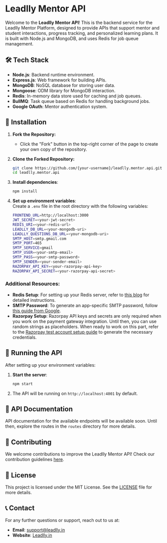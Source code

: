 # Leadlly Mentor API

Welcome to the **Leadlly Mentor API**! This is the backend service for the Leadlly Mentor Platform, designed to provide APIs that support mentor and student interactions, progress tracking, and personalized learning plans. It is built with Node.js and MongoDB, and uses Redis for job queue management.

## 🛠️ Tech Stack

- **Node.js**: Backend runtime environment.
- **Express.js**: Web framework for building APIs.
- **MongoDB**: NoSQL database for storing user data.
- **Mongoose**: ODM library for MongoDB interaction.
- **Redis**: In-memory data store used for caching and job queues.
- **BullMQ**: Task queue based on Redis for handling background jobs.
- **Google OAuth**: Mentor authentication system.

## 🚀 Installation

1. **Fork the Repository:**
   - Click the "Fork" button in the top-right corner of the page to create your own copy of the repository.

2. **Clone the Forked Repository:**
   ```bash
   git clone https://github.com/{your-username}/leadlly.mentor.api.git
   cd leadlly.mentor.api
   ```

3. **Install dependencies**:
    ```bash
    npm install
    ```

4. **Set up environment variables**:  
    Create a `.env` file in the root directory with the following variables:
    
    ```bash
    FRONTEND_URL=http://localhost:3000
    JWT_SECRET=<your-jwt-secret>
    REDIS_URI=<your-redis-url>
    LEADLLY_DB_URL=<your-mongodb-uri>
    LEADLLY_QUESTIONS_DB_URL=<your-mongodb-uri>
    SMTP_HOST=smtp.gmail.com
    SMTP_PORT=465
    SMTP_SERVICE=gmail
    SMTP_USER=<your-smtp-email>
    SMTP_PASS=<your-smtp-password>
    SMTP_SENDER=<your-sender-email>
    RAZORPAY_API_KEY=<your-razorpay-api-key>
    RAZORPAY_API_SECRET=<your-razorpay-api-secret>
    ```

### Additional Resources:
- **Redis Setup**: For setting up your Redis server, refer to [this blog](#) for detailed instructions.
- **SMTP Password**: To generate an app-specific SMTP password, follow [this guide from Google](https://knowledge.workspace.google.com/kb/how-to-create-app-passwords-000009237).
- **Razorpay Setup**: Razorpay API keys and secrets are only required when you work on the payment gateway integration. Until then, you can use random strings as placeholders. When ready to work on this part, refer to the [Razorpay test account setup guide](https://razorpay.com/docs/x/dashboard/test-mode/) to generate the necessary credentials.
    

## 🏃 Running the API

After setting up your environment variables:

1. **Start the server**:
    ```bash
    npm start
    ```

2. The API will be running on `http://localhost:4001` by default.

## 📖 API Documentation

API documentation for the available endpoints will be available soon. Until then, explore the routes in the `routes` directory for more details.

## 🤝 Contributing

We welcome contributions to improve the Leadlly Mentor API! Check our contribution guidelines [here](https://github.com/leadlly/leadlly.mentor.api/blob/main/CONTRIBUTING.md).

## 📝 License

This project is licensed under the MIT License. See the [LICENSE](./LICENSE) file for more details.

## 📞 Contact

For any further questions or support, reach out to us at:
- **Email**: [support@leadlly.in](mailto:support@leadlly.in)
- **Website**: [Leadlly.in](https://leadlly.in)
